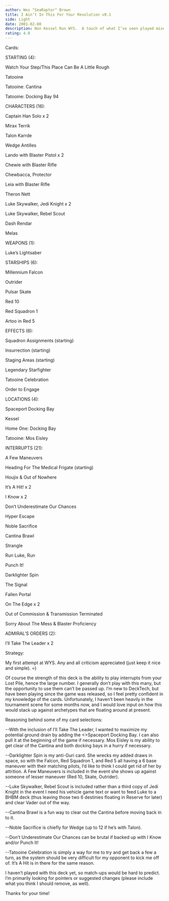 ```yaml
---
author: Wes "SeaRaptor" Brown
title: I Ain’t In This For Your Revolution v0.1
side: Light
date: 2001-02-08
description: Non Kessel Run WYS.  A touch of what I’ve seen played mixed with some of my own style.
rating: 4.0
---
```

Cards: 

STARTING (4):
Watch Your Step/This Place Can Be A Little Rough
Tatooine
Tatooine: Cantina
Tatooine: Docking Bay 94


CHARACTERS (16):
Captain Han Solo x 2
Mirax Terrik
Talon Karrde
Wedge Antilles
Lando with Blaster Pistol x 2
Chewie with Blaster Rifle
Chewbacca, Protector
Leia with Blaster Rifle
Theron Nett
Luke Skywalker, Jedi Knight x 2
Luke Skywalker, Rebel Scout
Dash Rendar
Melas

WEAPONS (1):
Luke&#8217;s Lightsaber

STARSHIPS (6):
Millennium Falcon
Outrider
Pulsar Skate
Red 10
Red Squadron 1
Artoo in Red 5

EFFECTS (6):
Squadron Assignments (starting)
Insurrection (starting)
Staging Areas (starting)
Legendary Starfighter
Tatooine Celebration
Order to Engage

LOCATIONS (4):
Spaceport Docking Bay
Kessel
Home One: Docking Bay
Tatooine: Mos Eisley

INTERRUPTS (21):
A Few Maneuvers
Heading For The Medical Frigate (starting)
Houjix & Out of Nowhere
It&#8217;s A Hit! x 2
I Know x 2
Don&#8217;t Underestimate Our Chances
Hyper Escape
Noble Sacrifice
Cantina Brawl
Strangle
Run Luke, Run
Punch It!
Darklighter Spin
The Signal
Fallen Portal
On The Edge x 2
Out of Commission & Transmission Terminated
Sorry About The Mess & Blaster Proficiency

ADMIRAL&#8217;S ORDERS (2):
I&#8217;ll Take The Leader x 2




Strategy: 

My first attempt at WYS.  Any and all criticism appreciated (just keep it nice and simple). =)

Of course the strength of this deck is the ability to play interrupts from your Lost Pile, hence the large number.  I generally don’t play with this many, but the opportunity to use them can’t be passed up.  I’m new to DeckTech, but have been playing since the game was released, so I feel pretty confident in my knowledge of the cards.  Unfortunately, I haven’t been heavily in the tournament scene for some months now, and I would love input on how this would stack up against archetypes that are floating around at present.

Reasoning behind some of my card selections:

--With the inclusion of I’ll Take The Leader, I wanted to maximize my potential ground drain by adding the <>Spaceport Docking Bay.  I can also pull it at the beginning of the game if necessary.  Mos Eisley is my ability to get clear of the Cantina and both docking bays in a hurry if necessary.

--Darklighter Spin is my anti-Guri card.  She wrecks my added draws in space, so with the Falcon, Red Squadron 1, and Red 5 all having a 6 base maneuver with their matching pilots, I’d like to think I could get rid of her by attrition.  A Few Maneuvers is included in the event she shows up against someone of lesser maneuver (Red 10, Skate, Outrider).

--Luke Skywalker, Rebel Scout is included rather than a third copy of Jedi Knight in the event I need his vehicle game text or want to feed Luke to a BHBM deck (thus leaving those two 6 destinies floating in Reserve for later) and clear Vader out of the way.

--Cantina Brawl is a fun way to clear out the Cantina before moving back in to it.

--Noble Sacrifice is chiefly for Wedge (up to 12 if he’s with Talon).

--Don’t Underestimate Our Chances can be brutal if backed up with I Know and/or Punch It!

--Tatooine Celebration is simply a way for me to try and get back a few a turn, as the system should be very difficult for my opponent to kick me off of.  It’s A Hit is in there for the same reason.

I haven’t played with this deck yet, so match-ups would be hard to predict.  I’m primarily looking for pointers or suggested changes (please include what you think I should remove, as well).

Thanks for your time!

